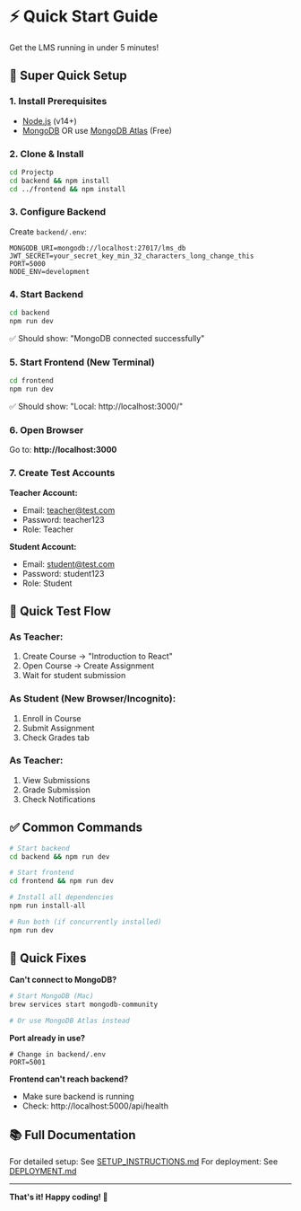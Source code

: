 # ⚡ Quick Start Guide

Get the LMS running in under 5 minutes!

## 🚀 Super Quick Setup

### 1. Install Prerequisites
- [Node.js](https://nodejs.org/) (v14+)
- [MongoDB](https://www.mongodb.com/try/download/community) OR use [MongoDB Atlas](https://www.mongodb.com/cloud/atlas) (Free)

### 2. Clone & Install
```bash
cd Projectp
cd backend && npm install
cd ../frontend && npm install
```

### 3. Configure Backend
Create `backend/.env`:
```env
MONGODB_URI=mongodb://localhost:27017/lms_db
JWT_SECRET=your_secret_key_min_32_characters_long_change_this
PORT=5000
NODE_ENV=development
```

### 4. Start Backend
```bash
cd backend
npm run dev
```
✅ Should show: "MongoDB connected successfully"

### 5. Start Frontend (New Terminal)
```bash
cd frontend
npm run dev
```
✅ Should show: "Local: http://localhost:3000/"

### 6. Open Browser
Go to: **http://localhost:3000**

### 7. Create Test Accounts

**Teacher Account:**
- Email: teacher@test.com
- Password: teacher123
- Role: Teacher

**Student Account:**
- Email: student@test.com  
- Password: student123
- Role: Student

## 🎯 Quick Test Flow

### As Teacher:
1. Create Course → "Introduction to React"
2. Open Course → Create Assignment
3. Wait for student submission

### As Student (New Browser/Incognito):
1. Enroll in Course
2. Submit Assignment
3. Check Grades tab

### As Teacher:
1. View Submissions
2. Grade Submission
3. Check Notifications

## ✅ Common Commands

```bash
# Start backend
cd backend && npm run dev

# Start frontend  
cd frontend && npm run dev

# Install all dependencies
npm run install-all

# Run both (if concurrently installed)
npm run dev
```

## 🐛 Quick Fixes

**Can't connect to MongoDB?**
```bash
# Start MongoDB (Mac)
brew services start mongodb-community

# Or use MongoDB Atlas instead
```

**Port already in use?**
```env
# Change in backend/.env
PORT=5001
```

**Frontend can't reach backend?**
- Make sure backend is running
- Check: http://localhost:5000/api/health

## 📚 Full Documentation

For detailed setup: See [SETUP_INSTRUCTIONS.md](SETUP_INSTRUCTIONS.md)
For deployment: See [DEPLOYMENT.md](DEPLOYMENT.md)

---

**That's it! Happy coding! 🎉**


